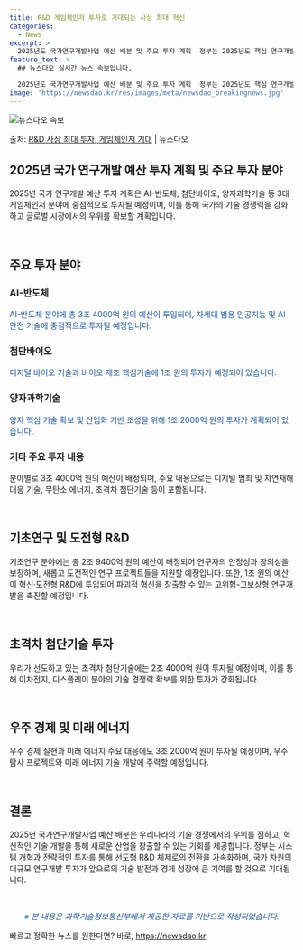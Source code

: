 ```yaml
---
title: R&D 게임체인저 투자로 기대되는 사상 최대 혁신
categories:
  - News
excerpt: >
  2025년도 국가연구개발사업 예산 배분 및 주요 투자 계획  정부는 2025년도 핵심 연구개발(R&D) 과제…
feature_text: >
  ## 뉴스다오 실시간 뉴스 속보입니다.

  2025년도 국가연구개발사업 예산 배분 및 주요 투자 계획  정부는 2025년도 핵심 연구개발(R&D) 과제…
image: 'https://newsdao.kr/res/images/meta/newsdao_breakingnews.jpg'
---
```


![뉴스다오 속보](https://newsdao.kr/res/images/meta/newsdao_breakingnews.jpg)

<p>출처: <a href="https://newsdao.kr/4479" rel="dofollow">R&D 사상 최대 투자, 게임체인저 기대</a> | 뉴스다오</p>

<h2 data-ke-size="size26">2025년 국가 연구개발 예산 투자 계획 및 주요 투자 분야</h2>

2025년 국가 연구개발 예산 투자 계획은 AI-반도체, 첨단바이오, 양자과학기술 등 3대 게임체인저 분야에 중점적으로 투자될 예정이며, 이를 통해 국가의 기술 경쟁력을 강화하고 글로벌 시장에서의 우위를 확보할 계획입니다.

<p data-ke-size="size16">&nbsp;</p>

<h2 data-ke-size="size24">주요 투자 분야</h2>

<h3><b>AI-반도체</b></h3>
<span style="color: #1a5490;">AI-반도체 분야에 총 3조 4000억 원의 예산이 투입되며, 차세대 범용 인공지능 및 AI 안전 기술에 중점적으로 투자될 예정입니다.</span>

<h3><b>첨단바이오</b></h3>
<span style="color: #1a5490;">디지털 바이오 기술과 바이오 제조 핵심기술에 1조 원의 투자가 예정되어 있습니다.</span>

<h3><b>양자과학기술</b></h3>
<span style="color: #1a5490;">양자 핵심 기술 확보 및 산업화 기반 조성을 위해 1조 2000억 원의 투자가 계획되어 있습니다.</span>

<h3><b>기타 주요 투자 내용</b></h3>
분야별로 3조 4000억 원의 예산이 배정되며, 주요 내용으로는 디지털 범죄 및 자연재해 대응 기술, 무탄소 에너지, 초격차 첨단기술 등이 포함됩니다.

<p data-ke-size="size16">&nbsp;</p>

<h2 data-ke-size="size24">기초연구 및 도전형 R&D</h2>

기초연구 분야에는 총 2조 9400억 원의 예산이 배정되어 연구자의 안정성과 창의성을 보장하며, 새롭고 도전적인 연구 프로젝트들을 지원할 예정입니다. 또한, 1조 원의 예산이 혁신·도전형 R&D에 투입되어 파괴적 혁신을 창출할 수 있는 고위험-고보상형 연구개발을 촉진할 예정입니다.

<p data-ke-size="size16">&nbsp;</p>

<h2 data-ke-size="size24">초격차 첨단기술 투자</h2>

우리가 선도하고 있는 초격차 첨단기술에는 2조 4000억 원이 투자될 예정이며, 이를 통해 이차전지, 디스플레이 분야의 기술 경쟁력 확보를 위한 투자가 강화됩니다.

<p data-ke-size="size16">&nbsp;</p>

<h2 data-ke-size="size24">우주 경제 및 미래 에너지</h2>

우주 경제 실현과 미래 에너지 수요 대응에도 3조 2000억 원이 투자될 예정이며, 우주탐사 프로젝트와 미래 에너지 기술 개발에 주력할 예정입니다.

<p data-ke-size="size16">&nbsp;</p>

<h2 data-ke-size="size24">결론</h2>

2025년 국가연구개발사업 예산 배분은 우리나라의 기술 경쟁에서의 우위를 점하고, 혁신적인 기술 개발을 통해 새로운 산업을 창출할 수 있는 기회를 제공합니다. 정부는 시스템 개혁과 전략적인 투자를 통해 선도형 R&D 체제로의 전환을 가속화하며, 국가 차원의 대규모 연구개발 투자가 앞으로의 기술 발전과 경제 성장에 큰 기여를 할 것으로 기대됩니다.

<p data-ke-size="size16">&nbsp;</p>

<p style="text-align: center; color: #1a5490;"><i>※ 본 내용은 과학기술정보통신부에서 제공한 자료를 기반으로 작성되었습니다.</i></p> 

빠르고 정확한 뉴스를 원한다면? 바로, <a href="https://newsdao.kr" rel="dofollow">https://newsdao.kr</a>


    
